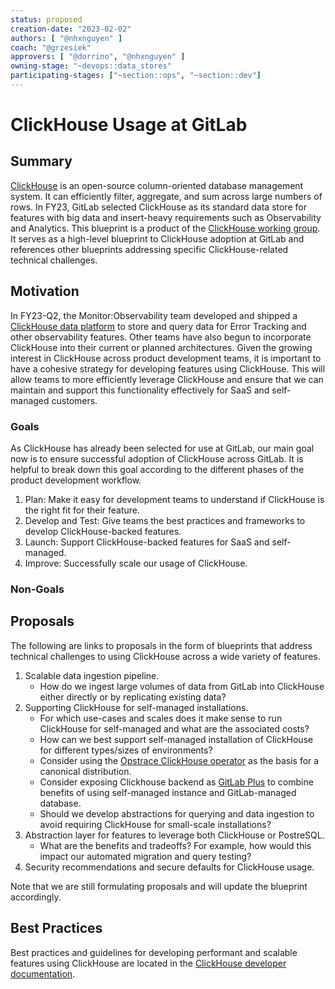 ```yaml
---
status: proposed
creation-date: "2023-02-02"
authors: [ "@nhxnguyen" ]
coach: "@grzesiek" 
approvers: [ "@dorrino", "@nhxnguyen" ]
owning-stage: "~devops::data_stores"
participating-stages: ["~section::ops", "~section::dev"]
---
```


# ClickHouse Usage at GitLab

## Summary

[ClickHouse](https://clickhouse.com/) is an open-source column-oriented database management system. It can efficiently filter, aggregate, and sum across large numbers of rows. In FY23, GitLab selected ClickHouse as its standard data store for features with big data and insert-heavy requirements such as Observability and Analytics. This blueprint is a product of the [ClickHouse working group](https://about.gitlab.com/company/team/structure/working-groups/clickhouse-datastore/). It serves as a high-level blueprint to ClickHouse adoption at GitLab and references other blueprints addressing specific ClickHouse-related technical challenges.

## Motivation

In FY23-Q2, the Monitor:Observability team developed and shipped a [ClickHouse data platform](https://gitlab.com/groups/gitlab-org/-/epics/7772) to store and query data for Error Tracking and other observability features. Other teams have also begun to incorporate ClickHouse into their current or planned architectures. Given the growing interest in ClickHouse across product development teams, it is important to have a cohesive strategy for developing features using ClickHouse. This will allow teams to more efficiently leverage ClickHouse and ensure that we can maintain and support this functionality effectively for SaaS and self-managed customers.

### Goals

As ClickHouse has already been selected for use at GitLab, our main goal now is to ensure successful adoption of ClickHouse across GitLab. It is helpful to break down this goal according to the different phases of the product development workflow.

1. Plan: Make it easy for development teams to understand if ClickHouse is the right fit for their feature.
1. Develop and Test: Give teams the best practices and frameworks to develop ClickHouse-backed features.
1. Launch: Support ClickHouse-backed features for SaaS and self-managed.
1. Improve: Successfully scale our usage of ClickHouse.

### Non-Goals

## Proposals

The following are links to proposals in the form of blueprints that address technical challenges to using ClickHouse across a wide variety of features.

1. Scalable data ingestion pipeline.
    - How do we ingest large volumes of data from GitLab into ClickHouse either directly or by replicating existing data?
1. Supporting ClickHouse for self-managed installations.
    - For which use-cases and scales does it make sense to run ClickHouse for self-managed and what are the associated costs?
    - How can we best support self-managed installation of ClickHouse for different types/sizes of environments?
    - Consider using the [Opstrace ClickHouse operator](https://gitlab.com/gitlab-org/opstrace/opstrace/-/tree/main/clickhouse-operator) as the basis for a canonical distribution.
    - Consider exposing Clickhouse backend as [GitLab Plus](https://gitlab.com/groups/gitlab-org/-/epics/308) to combine benefits of using self-managed instance and GitLab-managed database.
    - Should we develop abstractions for querying and data ingestion to avoid requiring ClickHouse for small-scale installations?
1. Abstraction layer for features to leverage both ClickHouse or PostreSQL.
    - What are the benefits and tradeoffs? For example, how would this impact our automated migration and query testing?
1. Security recommendations and secure defaults for ClickHouse usage.

Note that we are still formulating proposals and will update the blueprint accordingly.

## Best Practices

Best practices and guidelines for developing performant and scalable features using ClickHouse are located in the [ClickHouse developer documentation](../../../development/database/clickhouse/index.md).
